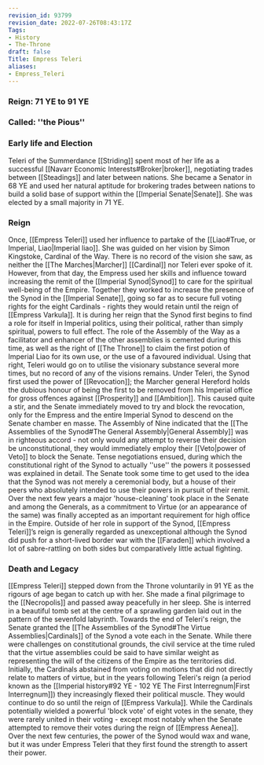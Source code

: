 ```yaml
---
revision_id: 93799
revision_date: 2022-07-26T08:43:17Z
Tags:
- History
- The-Throne
draft: false
Title: Empress Teleri
aliases:
- Empress_Teleri
---
```

### Reign: 71 YE to 91 YE
### Called: ''the Pious''
### Early life and Election
Teleri of the Summerdance [[Striding]] spent most of her life as a successful [[Navarr Economic Interests#Broker|broker]], negotiating trades between [[Steadings]] and later between nations. She became a Senator in 68 YE and used her natural aptitude for brokering trades between nations to build a solid base of support within the [[Imperial Senate|Senate]].  She was elected by a small majority in 71 YE. 
### Reign
Once, [[Empress Teleri]] used her influence to partake of the [[Liao#True, or Imperial, Liao|Imperial liao]]. She was guided on her vision by Simon Kingstoke, Cardinal of the Way. There is no record of the vision she saw, as neither the [[The Marches|Marcher]] [[Cardinal]] nor Teleri ever spoke of it. However, from that day, the Empress used her skills and influence toward increasing the remit of the [[Imperial Synod|Synod]] to care for the spiritual well-being of the Empire. Together they worked to increase the presence of the Synod in the [[Imperial Senate]], going so far as to secure full voting rights for the eight Cardinals - rights they would retain until the reign of [[Empress Varkula]].
It is during her reign that the Synod first begins to find a role for itself in Imperial politics, using their political, rather than simply spiritual, powers to full effect. The role of the Assembly of the Way as a facilitator and enhancer of the other assemblies is cemented during this time, as well as the right of [[The Throne]] to claim the first potion of Imperial Liao for its own use, or the use of a favoured individual. Using that right, Teleri would go on to utilise the visionary substance several more times, but no record of any of the visions remains.
Under Teleri, the Synod first used the power of [[Revocation]]; the Marcher general Hereford holds the dubious honour of being the first to be removed from his Imperial office for gross offences against [[Prosperity]] and [[Ambition]]. This caused quite a stir, and the Senate immediately moved to try and block the revocation, only for the Empress and the entire Imperial Synod to descend on the Senate chamber en masse. The Assembly of Nine indicated that the [[The Assemblies of the Synod#The General Assembly|General Assembly]] was in righteous accord - not only would any attempt to reverse their decision be unconstitutional, they would immediately employ their [[Veto|power of Veto]] to block the Senate.
Tense negotiations ensued, during which the constitutional right of the Synod to actually ''use'' the powers it possessed was explained in detail. The Senate took some time to get used to the idea that the Synod was not merely a ceremonial body, but a house of their peers who absolutely intended to use their powers in pursuit of their remit. Over the next few years a major 'house-cleaning' took place in the Senate and among the Generals, as a commitment to Virtue (or an appearance of the same) was finally accepted as an important requirement for high office in the Empire.
Outside of her role in support of the Synod, [[Empress Teleri]]’s reign is generally regarded as unexceptional although the Synod did push for a short-lived border war with the [[Faraden]] which involved a lot of sabre-rattling on both sides but comparatively little actual fighting.
### Death and Legacy
[[Empress Teleri]] stepped down from the Throne voluntarily in 91 YE as the rigours of age began to catch up with her. She made a final pilgrimage to the [[Necropolis]] and passed away peacefully in her sleep. She is interred in a beautiful tomb set at the centre of a sprawling garden laid out in the pattern of the sevenfold labyrinth.
Towards the end of Teleri's reign, the Senate granted the [[The Assemblies of the Synod#The Virtue Assemblies|Cardinals]] of the Synod a vote each in the Senate. While there were challenges on constitutional grounds, the civil service at the time ruled that the virtue assemblies could be said to have similar weight as representing the will of the citizens of the Empire as the territories did. Initially, the Cardinals abstained from voting on motions that did not directly relate to matters of virtue, but in the years following Teleri's reign (a period known as the [[Imperial history#92 YE - 102 YE The First Interregnum|First Interregnum]]) they increasingly flexed their political muscle. They would continue to do so until the reign of [[Empress Varkula]]. While the Cardinals potentially wielded a powerful 'block vote' of eight votes in the senate, they were rarely united in their voting - except most notably when the Senate attempted to remove their votes during the reign of [[Empress Aenea]].
Over the next few centuries, the power of the Synod would wax and wane, but it was under Empress Teleri that they first found the strength to assert their power.